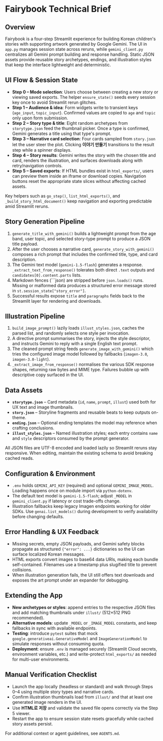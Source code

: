 # Fairybook Technical Brief

## Overview
Fairybook is a four-step Streamlit experience for building Korean children's stories with supporting artwork generated by Google Gemini. The UI in `app.py` manages session state across reruns, while `gemini_client.py` centralizes all Gemini prompt building and response handling. Static JSON assets provide reusable story archetypes, endings, and illustration styles that keep the interface lightweight and deterministic.

## UI Flow & Session State
- **Step 0 – Mode selection**: Users choose between creating a new story or viewing saved exports. The helper `ensure_state()` seeds every session key once to avoid Streamlit rerun glitches.
- **Step 1 – Audience & idea**: Form widgets write to transient keys (`age_input`, `topic_input`). Confirmed values are copied to `age` and `topic` only upon form submission.
- **Step 2 – Story type & title**: Eight random archetypes from `storytype.json` feed the thumbnail picker. Once a type is confirmed, Gemini generates a title using that type's prompt.
- **Step 3 – Narrative card selection**: Four cards sampled from `story.json` let the user steer the plot. Clicking **이야기 만들기** transitions to the result step while a spinner displays.
- **Step 4 – Story results**: Gemini writes the story with the chosen title and card, renders the illustration, and surfaces downloads along with retry/navigation controls.
- **Step 5 – Saved exports**: If HTML bundles exist in `html_exports/`, users can preview them inside an iframe or download copies. Navigation buttons reset the appropriate state slices without affecting cached assets.

Key helpers such as `go_step()`, `list_html_exports()`, and `_build_story_html_document()` keep navigation and exporting predictable amid Streamlit reruns.

## Story Generation Pipeline
1. `generate_title_with_gemini()` builds a lightweight prompt from the age band, user topic, and selected story-type prompt to produce a JSON title payload.
2. After the user chooses a narrative card, `generate_story_with_gemini()` composes a rich prompt that includes the confirmed title, type, and card description.
3. The Gemini text model (`gemini-1.5-flash`) generates a response. `_extract_text_from_response()` tolerates both direct `.text` outputs and `candidates[0].content.parts` lists.
4. Markdown fences (```json) are stripped before `json.loads()` runs. Missing or malformed data produces a structured error message stored in `st.session_state["story_error"]`.
5. Successful results expose `title` and `paragraphs` fields back to the Streamlit layer for rendering and downloads.

## Illustration Pipeline
1. `build_image_prompt()` lazily loads `illust_styles.json`, caches the parsed list, and randomly selects one style per invocation.
2. A directive prompt summarises the story, injects the style descriptor, and instructs Gemini to reply with a single English text prompt.
3. The cleaned prompt string feeds `generate_image_with_gemini()` which tries the configured image model followed by fallbacks (`imagen-3.0`, `imagen-3.0-light`).
4. `_extract_image_from_response()` normalises the various SDK response shapes, returning raw bytes and MIME type. Failures bubble up with descriptive copy surfaced in the UI.

## Data Assets
- **`storytype.json`** – Card metadata (`id`, `name`, `prompt`, `illust`) used both for UX text and image thumbnails.
- **`story.json`** – Storyline fragments and reusable beats to keep outputs on-theme.
- **`ending.json`** – Optional ending templates the model may reference when crafting conclusions.
- **`illust_styles.json`** – Named illustration styles; each entry contains `name` and `style` descriptors consumed by the prompt generator.

All JSON files are UTF-8 encoded and loaded lazily so Streamlit reruns stay responsive. When editing, maintain the existing schema to avoid breaking cached reads.

## Configuration & Environment
- `.env` holds `GEMINI_API_KEY` (required) and optional `GEMINI_IMAGE_MODEL`. Loading happens once on module import via `python-dotenv`.
- The default text model is `gemini-1.5-flash`; adjust `_MODEL` in `gemini_client.py` if latency or cost trade-offs change.
- Illustration fallbacks keep legacy Imagen endpoints working for older SDKs. Use `genai.list_models()` during development to verify availability before changing defaults.

## Error Handling & UX Feedback
- Missing secrets, empty JSON payloads, and Gemini safety blocks propagate as structured `{"error": ...}` dictionaries so the UI can surface localized Korean messages.
- HTML exports convert images to base64 data URIs, making each bundle self-contained. Filenames use a timestamp plus slugified title to prevent collisions.
- When illustration generation fails, the UI still offers text downloads and exposes the art prompt under an expander for debugging.

## Extending the App
- **New archetypes or styles**: append entries to the respective JSON files and add matching thumbnails under `illust/` (512×512 PNG recommended).
- **Alternative models**: update `_MODEL` or `_IMAGE_MODEL` constants, and keep fallbacks in sync with available endpoints.
- **Testing**: introduce `pytest` suites that mock `google.generativeai.GenerativeModel` and `ImageGenerationModel` to simulate responses without consuming quota.
- **Deployment**: ensure `.env` is managed securely (Streamlit Cloud secrets, environment variables, etc.) and write-protect `html_exports/` as needed for multi-user environments.

## Manual Verification Checklist
- Launch the app locally (headless or standard) and walk through Steps 0–4 using multiple story types and narrative cards.
- Confirm illustration thumbnails load from `illust/` and that at least one generated image renders in the UI.
- Use **HTML로 저장** and validate the saved file opens correctly via the Step 5 viewer.
- Restart the app to ensure session state resets gracefully while cached story assets persist.

For additional context or agent guidelines, see `AGENTS.md`.
